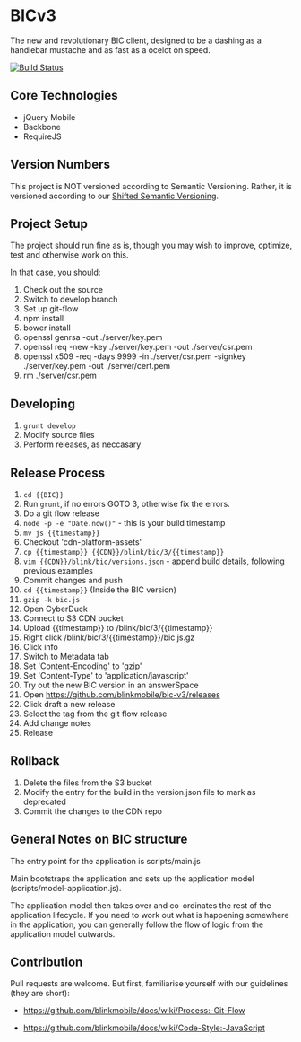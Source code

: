 BICv3
=====
The new and revolutionary BIC client, designed to be a dashing as a handlebar mustache and as fast as a ocelot on speed.

[![Build Status](https://travis-ci.org/blinkmobile/bic-v3.png)](https://travis-ci.org/blinkmobile/bic-v3)

Core Technologies
-----------------
* jQuery Mobile
* Backbone
* RequireJS

## Version Numbers

This project is NOT versioned according to Semantic Versioning. Rather, it is versioned according to our [Shifted Semantic Versioning](https://github.com/blinkmobile/docs/wiki/Process:-Semantic-Versioning#shifted-semantic-versioning).

Project Setup
---------------
The project should run fine as is, though you may wish to improve, optimize, test and otherwise work on this.

In that case, you should:

1. Check out the source
2. Switch to develop branch
3. Set up git-flow
4. npm install
5. bower install
6. openssl genrsa -out ./server/key.pem
7. openssl req -new -key ./server/key.pem -out ./server/csr.pem
8. openssl x509 -req -days 9999 -in ./server/csr.pem -signkey ./server/key.pem -out ./server/cert.pem
9. rm ./server/csr.pem

Developing
----------------
1. `grunt develop`
2. Modify source files
3. Perform releases, as neccasary


Release Process
---------------

1. `cd {{BIC}}`
2. Run `grunt`, if no errors GOTO 3, otherwise fix the errors.
3. Do a git flow release
3. `node -p -e "Date.now()"` - this is your build timestamp
4. `mv js {{timestamp}}`
5. Checkout 'cdn-platform-assets'
6. `cp {{timestamp}} {{CDN}}/blink/bic/3/{{timestamp}}`
7. `vim {{CDN}}/blink/bic/versions.json` - append build details, following previous examples
8. Commit changes and push
9. `cd {{timestamp}}` (Inside the BIC version)
10. `gzip -k bic.js`
11. Open CyberDuck
12. Connect to S3 CDN bucket
13. Upload {{timestamp}} to /blink/bic/3/{{timestamp}}
14. Right click /blink/bic/3/{{timestamp}}/bic.js.gz
15. Click info
16. Switch to Metadata tab
17. Set 'Content-Encoding' to 'gzip'
18. Set 'Content-Type' to 'application/javascript'
19. Try out the new BIC version in an answerSpace
20. Open https://github.com/blinkmobile/bic-v3/releases
21. Click draft a new release
22. Select the tag from the git flow release
23. Add change notes
24. Release

Rollback
---------------
1. Delete the files from the S3 bucket
3. Modify the entry for the build in the version.json file to mark as deprecated
4. Commit the changes to the CDN repo

General Notes on BIC structure
---------------
The entry point for the application is scripts/main.js

Main bootstraps the application and sets up the application model (scripts/model-application.js).

The application model then takes over and co-ordinates the rest of the application lifecycle. If you need to work out what is happening somewhere in the application, you can generally follow the flow of logic from the application model outwards.

## Contribution

Pull requests are welcome. But first, familiarise yourself with our guidelines (they are short):

- https://github.com/blinkmobile/docs/wiki/Process:-Git-Flow

- https://github.com/blinkmobile/docs/wiki/Code-Style:-JavaScript
